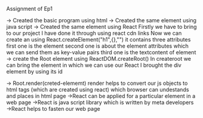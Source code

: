 Assignment of Ep1 

-> Created the basic program using html
-> Created the same element using java script
-> Created the same element using React
    Firstly we have to bring to our project I have done it through using react cdn links
    Now we can create an using React.createElement("h1",{},"")
    it contains three attributes 
    first one is the element
    second one is about the element attributes which we can send them as key-value pairs
    third one is the textcontent of element
-> create the Root element using ReactDOM.createRoot()
    In createroot we can bring the element in which we can use our React
    I brought the div element by using its id

-> Root.render(creted-elememt)
   render helps to convert our js objects to html tags (which are created using react)  which browser can undestands and places in html page 
->React can be applied for a particular element in a web page
->React is java script library which is written by meta developers
->React helps to fasten our web page



